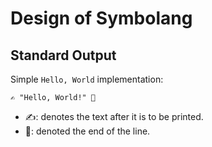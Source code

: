 # Design of Symbolang

## Standard Output

Simple `Hello, World` implementation:
```
✍️ "Hello, World!" 🫷
```
- ✍️: denotes the text after it is to be printed.
- 🫷: denoted the end of the line.



